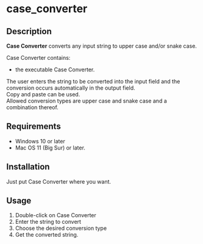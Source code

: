 # case_converter

## Description
**Case Converter** converts any input string to upper case and/or snake case.

Case Converter contains:
* the executable Case Converter.

The user enters the string to be converted into the input field and the conversion occurs automatically in the output field.<br>
Copy and paste can be used.<br>
Allowed conversion types are upper case and snake case and a combination thereof.

## Requirements
* Windows 10 or later
* Mac OS 11 (Big Sur) or later.

## Installation
Just put Case Converter where you want.

## Usage
1. Double-click on Case Converter
2. Enter the string to convert
3. Choose the desired conversion type
4. Get the converted string.
